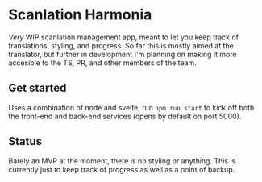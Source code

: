 # Scanlation Harmonia

*Very* WIP scanlation management app, meant to let you keep track of translations, styling, and progress. So far this is mostly aimed at the translator, but further in development I'm planning on making it more accesible to the TS, PR, and other members of the team.


## Get started

Uses a combination of node and svelte, run `npm run start` to kick off both the front-end and back-end services (opens by default on port 5000). 

## Status

Barely an MVP at the moment, there is no styling or anything. This is currently just to keep track of progress as well as a point of backup.